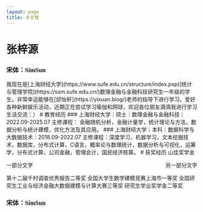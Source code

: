 ```yaml
---
layout: page
title: 关于我
---
```

# <font face="逐浪新宋">张梓源</font>
<h3 style="font-family: 宋体;">宋体：SimSun</h3>
我现在是[上海财经大学](https://www.sufe.edu.cn/structure/index.psp)[统计与管理学院](https://ssm.sufe.edu.cn/)数理金融与金融科技研究生一年级的学生。非常幸运能够在[邱怡轩](https://yixuan.blog/)老师的指导下进行学习。爱好各种新鲜娱乐活动，近期正在尝试学习瑜伽和网球，欢迎各位朋友滴滴我进行学习生活交流：）
# 教育经历  
### 上海财经大学｜硕士｜数理金融与金融科技｜2022.09-2025.07  
主修课程： 金融随机分析，金融计量学，统计理论与方法，数据分析与统计建模，优化方法及其应用。  
### 上海财经大学｜本科｜数据科学与大数据技术｜2018.09-2022.07  
主修课程：深度学习，机器学习，文本挖掘技术，数据库，分布式计算，C语言，概率论与数理统计，数据分析与可视化，运筹学，分布式计算，公司金融，管理会计，国民经济核算。  
# 获奖经历  
山佳奖学金
<p style="text-align:left;">一部分文字<span style="float:right;">另一部分文字</span></p>
第十二届千村调查优秀报告二等奖
全国大学生数学建模竞赛上海市一等奖
全国研究生工业与经济金融大数据建模与计算大赛三等奖
研究生学业奖学金二等奖


<td><h3 style="font-family: 宋体;">宋体：SimSun</h3></td>
